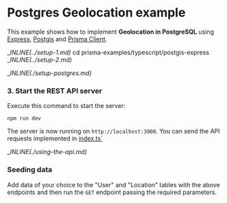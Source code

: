 # Postgres Geolocation example

This example shows how to implement **Geolocation in PostgreSQL** using [Express](https://expressjs.com/), [Postgis](http://postgis.net/) and [Prisma Client](https://www.prisma.io/docs/concepts/components/prisma-client).

__INLINE(../_setup-1.md)__
cd prisma-examples/typescript/postgis-express
__INLINE(../_setup-2.md)__

__INLINE(./_setup-postgres.md)__

### 3. Start the REST API server

Execute this command to start the server:

```
npm run dev
```

The server is now running on `http://localhost:3000`. You can send the API requests implemented in [index.ts`](./src/index.ts)

__INLINE(./_using-the-api.md)__

### Seeding data

Add data of your choice to the "User" and "Location" tables with the above endpoints and then run the `GET` endpoint passing the required parameters.
